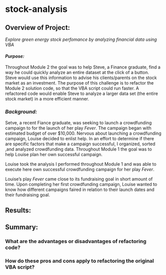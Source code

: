 # **stock-analysis**

## Overview of Project:

*Explore green energy stock perfomance by analyzing financial data using VBA*

#### *Purpose:*

Throughout Module 2 the goal was to help Steve, a Finance graduate, find a way he could quickly analyze an entire dataset at the click of a button. Steve would use this information to advise his clients/parents on the stock market as an investment. The purpose of this challenge is to refactor the Module 2 solution code, so that the VBA script could run faster. A refactored code would enable Steve to analyze a larger data set (the entire stock market) in a more efficient manner.

### *Background:*
Setve, a recent Fiance graduate, was seeking to launch a crowdfunding campaign to for the launch of her play *Fever*. The campaign began  with estimated budget of over $10,000. Nervous about launching a crowdfunding campaign, Louise decided to enlist help. In an effort to determine if there are specific factors that make a campaign successful, I organized, sorted ,and analyzed crowdfunding data. Throughout Module 1 the goal was to help Louise plan her own successful campaign. 


Louise took the analysis I performed throughout Module 1 and was able to execute here own successful crowdfunding campaign for her play *Fever*.


Louise’s play *Fever* came close to its fundraising goal in short amount of time. 
Upon completing her first crowdfunding campaign, Louise wanted to know how different campaigns faired in relation to their launch dates and their fundraising goal.


## Results:


  

## Summary:

  ### What are the advantages or disadvantages of refactoring code?
  ### How do these pros and cons apply to refactoring the original VBA script?
